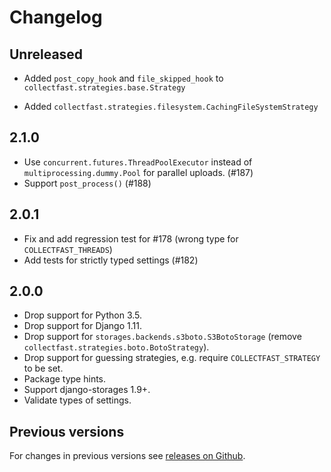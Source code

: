 # Changelog

## Unreleased

- Added `post_copy_hook` and `file_skipped_hook` to
  `collectfast.strategies.base.Strategy`

- Added `collectfast.strategies.filesystem.CachingFileSystemStrategy`


## 2.1.0

- Use `concurrent.futures.ThreadPoolExecutor` instead of
  `multiprocessing.dummy.Pool` for parallel uploads. (#187)
- Support `post_process()` (#188)

## 2.0.1

- Fix and add regression test for #178 (wrong type for `COLLECTFAST_THREADS`)
- Add tests for strictly typed settings (#182)

## 2.0.0

- Drop support for Python 3.5.
- Drop support for Django 1.11.
- Drop support for `storages.backends.s3boto.S3BotoStorage` (remove
  `collectfast.strategies.boto.BotoStrategy`).
- Drop support for guessing strategies, e.g. require
  `COLLECTFAST_STRATEGY` to be set.
- Package type hints.
- Support django-storages 1.9+.
- Validate types of settings.

## Previous versions

For changes in previous versions see [releases on Github][releases].

[releases]: https://github.com/antonagestam/collectfast/releases
